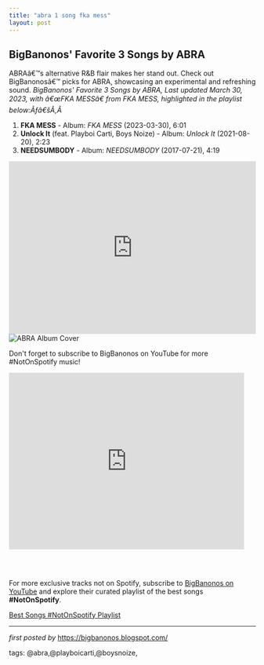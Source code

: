 ```yaml
---
title: "abra 1 song fka mess"
layout: post
---
```


<!--ABRA-->
<h2>BigBanonos' Favorite 3 Songs by ABRA</h2>
<p>ABRAâ€™s alternative R&B flair makes her stand out. Check out BigBanonosâ€™ picks for ABRA, showcasing an experimental and refreshing sound. <em>BigBanonos' Favorite 3 Songs by ABRA, Last updated March 30, 2023, with â€œFKA MESSâ€ from FKA MESS, highlighted in the playlist below:Ãƒâ€šÃ‚Â </em></p> <ol> <li><strong>FKA MESS</strong> - Album: <em>FKA MESS</em> (2023-03-30), 6:01</li> <li><strong>Unlock It</strong> (feat. Playboi Carti, Boys Noize) - Album: <em>Unlock It</em> (2021-08-20), 2:23</li> <li><strong>NEEDSUMBODY</strong> - Album: <em>NEEDSUMBODY</em> (2017-07-21), 4:19</li>
</ol>
<iframe allow="autoplay; clipboard-write; encrypted-media; fullscreen; picture-in-picture" allowfullscreen="" frameborder="0" height="352" loading="lazy" src="https://open.spotify.com/embed/playlist/51wRBckLUYuG3YxtPmV8eY?utm_source=generator" width="100%"></iframe>
<img alt="ABRA Album Cover" src="https://lastfm.freetls.fastly.net/i/u/ar0/08e6a4e5928a2fb60be5fe1d13c8c212.jpg" />
<p>Don't forget to subscribe to BigBanonos on YouTube for more #NotOnSpotify music!</p> <iframe frameborder="0" height="360" src="https://youtube.com/embed/1FaLLMuYGuc?si=6_W_xBsOFm9a1Bdu" width="480"></iframe>
<h3><br /></h3>


<!--Subscribe and Playlist Links-->
<div>
    <p>For more exclusive tracks not on Spotify, subscribe to <a href="https://www.youtube.com/@BigBanonos" target="_blank">BigBanonos on YouTube</a> and explore their curated playlist of the best songs <strong>#NotOnSpotify</strong>.</p>
    <p><a href="https://www.youtube.com/playlist?list=PLtuNtuTatqI0kFahUCbtbfenC_ET5O_tr" target="_blank">Best Songs #NotOnSpotify Playlist<br /></a></p></div>

<hr />

<p><em>first posted by</em> <a href="https://bigbanonos.blogspot.com/" rel="noopener" target="_new">https://bigbanonos.blogspot.com/</a></p>

<p>tags: @abra,@playboicarti,@boysnoize,</p>
